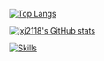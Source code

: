 [![Top Langs](https://github-readme-stats.vercel.app/api/top-langs/?username=jxj2118&layout=compact)](https://github.com/jxj2118)

[![jxj2118's GitHub stats](https://github-readme-stats.vercel.app/api?username=jxj2118)](https://github.com/jxj2118)

[![Skills](https://skillicons.dev/icons?i=androidstudio,blender,c,cs,cpp,css,deno,discord,docker,flutter,git,github,gitlab,go,gradle,godot,html,idea,java,js,jenkins,jquery,kotlin,kubernetes,linux,,maven,mysql,nginx,powershell,prometheus,py,rabbitmq,raspberrypi,react,redis,rocket,spring,unity,ts,vue,wordpress&theme=light)](https://skillicons.dev)
